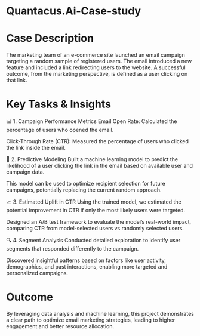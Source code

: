 # Quantacus.Ai-Case-study
# Case Description
The marketing team of an e-commerce site launched an email campaign targeting a random sample of registered users. The email introduced a new feature and included a link redirecting users to the website. A successful outcome, from the marketing perspective, is defined as a user clicking on that link.
# Key Tasks & Insights
📊 1. Campaign Performance Metrics
Email Open Rate: Calculated the percentage of users who opened the email.

Click-Through Rate (CTR): Measured the percentage of users who clicked the link inside the email.

🤖 2. Predictive Modeling
Built a machine learning model to predict the likelihood of a user clicking the link in the email based on available user and campaign data.

This model can be used to optimize recipient selection for future campaigns, potentially replacing the current random approach.

📈 3. Estimated Uplift in CTR
Using the trained model, we estimated the potential improvement in CTR if only the most likely users were targeted.

Designed an A/B test framework to evaluate the model’s real-world impact, comparing CTR from model-selected users vs randomly selected users.

🔍 4. Segment Analysis
Conducted detailed exploration to identify user segments that responded differently to the campaign.

Discovered insightful patterns based on factors like user activity, demographics, and past interactions, enabling more targeted and personalized campaigns.
# Outcome
By leveraging data analysis and machine learning, this project demonstrates a clear path to optimize email marketing strategies, leading to higher engagement and better resource allocation.
